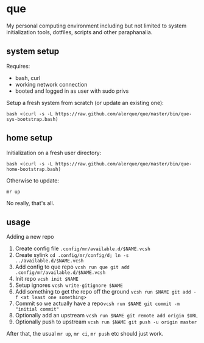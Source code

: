 que
===

My personal computing environment including but not limited to system initialization tools, dotfiles, scripts and other paraphanalia.

system setup
------------

Requires:

* bash, curl
* working network connection
* booted and logged in as user with sudo privs

Setup a fresh system from scratch (or update an existing one):

	bash <(curl -s -L https://raw.github.com/alerque/que/master/bin/que-sys-bootstrap.bash)

home setup
----------

Initialization on a fresh user directory:

	bash <(curl -s -L https://raw.github.com/alerque/que/master/bin/que-home-bootstrap.bash)

Otherwise to update:

	mr up

No really, that's all.

usage
-----

Adding a new repo

1. Create config file `.config/mr/available.d/$NAME.vcsh`
2. Create sylink `cd .config/mr/config/d; ln -s ../available.d/$NAME.vcsh`
3. Add config to que repo `vcsh run que git add .config/mr/available.d/$NAME.vcsh`
4. Init repo `vcsh init $NAME`
5. Setup ignores `vcsh write-gitignore $NAME`
6. Add something to get the repo off the ground `vcsh run $NAME git add -f <at least one something>`
7. Commit so we actually have a repo`vcsh run $NAME git commit -m "initial commit"`
8. Optionally add an upstream `vcsh run $NAME git remote add origin $URL`
9. Optionally push to upstream `vcsh run $NAME git push -u origin master`

After that, the usual `mr up`, `mr ci`, `mr push` etc should just work.
